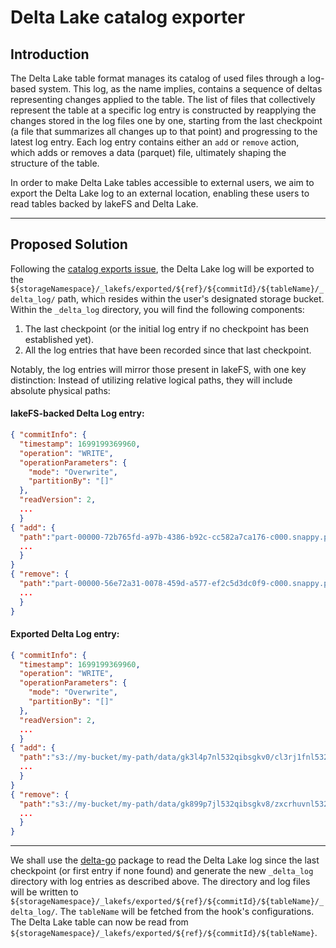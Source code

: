 # Delta Lake catalog exporter

## Introduction

The Delta Lake table format manages its catalog of used files through a log-based system. This log, as the name implies,
contains a sequence of deltas representing changes applied to the table. The list of files that collectively represent
the table at a specific log entry is constructed by reapplying the changes stored in the log files one by one, starting
from the last checkpoint (a file that summarizes all changes up to that point) and progressing to the latest log entry.
Each log entry contains either an `add` or `remove` action, which adds or removes a data (parquet) file, ultimately
shaping the structure of the table.

In order to make Delta Lake tables accessible to external users, we aim to export the Delta Lake log to an external
location, enabling these users to read tables backed by lakeFS and Delta Lake.

---

## Proposed Solution

Following the [catalog exports issue](https://github.com/treeverse/lakeFS/issues/6461), the Delta Lake log will be
exported to the `${storageNamespace}/_lakefs/exported/${ref}/${commitId}/${tableName}/_delta_log/` path, which resides 
within the user's designated storage bucket.  
Within the `_delta_log` directory, you will find the following components:
1. The last checkpoint (or the initial log entry if no checkpoint has been established yet).
2. All the log entries that have been recorded since that last checkpoint.

Notably, the log entries will mirror those present in lakeFS, with one key distinction: Instead of utilizing relative
logical paths, they will include absolute physical paths:

#### lakeFS-backed Delta Log entry: 
```json
{ "commitInfo": {
  "timestamp": 1699199369960,
  "operation": "WRITE",
  "operationParameters": {
    "mode": "Overwrite",
    "partitionBy": "[]"
  },
  "readVersion": 2,
  ...
  }
{ "add": { 
  "path":"part-00000-72b765fd-a97b-4386-b92c-cc582a7ca176-c000.snappy.parquet",
  ...
  }
}
{ "remove": { 
  "path":"part-00000-56e72a31-0078-459d-a577-ef2c5d3dc0f9-c000.snappy.parquet",
  ...
  }
}
```

#### Exported Delta Log entry:
```json
{ "commitInfo": {
  "timestamp": 1699199369960,
  "operation": "WRITE",
  "operationParameters": {
    "mode": "Overwrite",
    "partitionBy": "[]"
  },
  "readVersion": 2,
  ...
  }
{ "add": { 
  "path":"s3://my-bucket/my-path/data/gk3l4p7nl532qibsgkv0/cl3rj1fnl532qibsglr0",
  ...
  }
}
{ "remove": { 
  "path":"s3://my-bucket/my-path/data/gk899p7jl532qibsgkv8/zxcrhuvnl532qibshouy",
  ...
  }
}
```

---

We shall use the [delta-go](https://github.com/csimplestring/delta-go) package to read the Delta Lake log since the last
checkpoint (or first entry if none found) and generate the new `_delta_log` directory with log entries as described 
above. The directory and log files will be written to `${storageNamespace}/_lakefs/exported/${ref}/${commitId}/${tableName}/_delta_log/`.
The `tableName` will be fetched from the hook's configurations.  
The Delta Lake table can now be read from `${storageNamespace}/_lakefs/exported/${ref}/${commitId}/${tableName}`.

